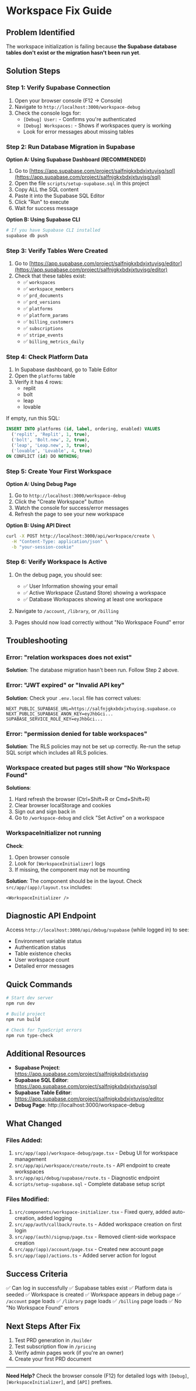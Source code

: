 # Workspace Fix Guide

## Problem Identified

The workspace initialization is failing because **the Supabase database tables don't exist or the migration hasn't been run yet**.

## Solution Steps

### Step 1: Verify Supabase Connection

1. Open your browser console (F12 → Console)
2. Navigate to `http://localhost:3000/workspace-debug`
3. Check the console logs for:
   - `[Debug] User:` - Confirms you're authenticated
   - `[Debug] Workspaces:` - Shows if workspaces query is working
   - Look for error messages about missing tables

### Step 2: Run Database Migration in Supabase

**Option A: Using Supabase Dashboard (RECOMMENDED)**

1. Go to [https://app.supabase.com/project/salfnjgkxbdxjxtuyisg/sql](https://app.supabase.com/project/salfnjgkxbdxjxtuyisg/sql)
2. Open the file `scripts/setup-supabase.sql` in this project
3. Copy ALL the SQL content
4. Paste it into the Supabase SQL Editor
5. Click "Run" to execute
6. Wait for success message

**Option B: Using Supabase CLI**

```bash
# If you have Supabase CLI installed
supabase db push
```

### Step 3: Verify Tables Were Created

1. Go to [https://app.supabase.com/project/salfnjgkxbdxjxtuyisg/editor](https://app.supabase.com/project/salfnjgkxbdxjxtuyisg/editor)
2. Check that these tables exist:
   - ✅ `workspaces`
   - ✅ `workspace_members`
   - ✅ `prd_documents`
   - ✅ `prd_versions`
   - ✅ `platforms`
   - ✅ `platform_params`
   - ✅ `billing_customers`
   - ✅ `subscriptions`
   - ✅ `stripe_events`
   - ✅ `billing_metrics_daily`

### Step 4: Check Platform Data

1. In Supabase dashboard, go to Table Editor
2. Open the `platforms` table
3. Verify it has 4 rows:
   - replit
   - bolt
   - leap
   - lovable

If empty, run this SQL:

```sql
INSERT INTO platforms (id, label, ordering, enabled) VALUES
  ('replit', 'Replit', 1, true),
  ('bolt', 'Bolt.new', 2, true),
  ('leap', 'Leap.new', 3, true),
  ('lovable', 'Lovable', 4, true)
ON CONFLICT (id) DO NOTHING;
```

### Step 5: Create Your First Workspace

**Option A: Using Debug Page**

1. Go to `http://localhost:3000/workspace-debug`
2. Click the "Create Workspace" button
3. Watch the console for success/error messages
4. Refresh the page to see your new workspace

**Option B: Using API Direct**

```bash
curl -X POST http://localhost:3000/api/workspace/create \
  -H "Content-Type: application/json" \
  -b "your-session-cookie"
```

### Step 6: Verify Workspace Is Active

1. On the debug page, you should see:
   - ✅ User Information showing your email
   - ✅ Active Workspace (Zustand Store) showing a workspace
   - ✅ Database Workspaces showing at least one workspace

2. Navigate to `/account`, `/library`, or `/billing`
3. Pages should now load correctly without "No Workspace Found" error

## Troubleshooting

### Error: "relation workspaces does not exist"

**Solution**: The database migration hasn't been run. Follow Step 2 above.

### Error: "JWT expired" or "Invalid API key"

**Solution**: Check your `.env.local` file has correct values:
```
NEXT_PUBLIC_SUPABASE_URL=https://salfnjgkxbdxjxtuyisg.supabase.co
NEXT_PUBLIC_SUPABASE_ANON_KEY=eyJhbGci...
SUPABASE_SERVICE_ROLE_KEY=eyJhbGci...
```

### Error: "permission denied for table workspaces"

**Solution**: The RLS policies may not be set up correctly. Re-run the setup SQL script which includes all RLS policies.

### Workspace created but pages still show "No Workspace Found"

**Solutions**:
1. Hard refresh the browser (Ctrl+Shift+R or Cmd+Shift+R)
2. Clear browser localStorage and cookies
3. Sign out and sign back in
4. Go to `/workspace-debug` and click "Set Active" on a workspace

### WorkspaceInitializer not running

**Check**:
1. Open browser console
2. Look for `[WorkspaceInitializer]` logs
3. If missing, the component may not be mounting

**Solution**: The component should be in the layout. Check `src/app/(app)/layout.tsx` includes:
```tsx
<WorkspaceInitializer />
```

## Diagnostic API Endpoint

Access `http://localhost:3000/api/debug/supabase` (while logged in) to see:
- Environment variable status
- Authentication status
- Table existence checks
- User workspace count
- Detailed error messages

## Quick Commands

```bash
# Start dev server
npm run dev

# Build project
npm run build

# Check for TypeScript errors
npm run type-check
```

## Additional Resources

- **Supabase Project**: https://app.supabase.com/project/salfnjgkxbdxjxtuyisg
- **Supabase SQL Editor**: https://app.supabase.com/project/salfnjgkxbdxjxtuyisg/sql
- **Supabase Table Editor**: https://app.supabase.com/project/salfnjgkxbdxjxtuyisg/editor
- **Debug Page**: http://localhost:3000/workspace-debug

## What Changed

### Files Added:
1. `src/app/(app)/workspace-debug/page.tsx` - Debug UI for workspace management
2. `src/app/api/workspace/create/route.ts` - API endpoint to create workspaces
3. `src/app/api/debug/supabase/route.ts` - Diagnostic endpoint
4. `scripts/setup-supabase.sql` - Complete database setup script

### Files Modified:
1. `src/components/workspace-initializer.tsx` - Fixed query, added auto-creation, added logging
2. `src/app/auth/callback/route.ts` - Added workspace creation on first login
3. `src/app/(auth)/signup/page.tsx` - Removed client-side workspace creation
4. `src/app/(app)/account/page.tsx` - Created new account page
5. `src/app/(app)/actions.ts` - Added server action for logout

## Success Criteria

✅ Can log in successfully
✅ Supabase tables exist
✅ Platform data is seeded
✅ Workspace is created
✅ Workspace appears in debug page
✅ `/account` page loads
✅ `/library` page loads
✅ `/billing` page loads
✅ No "No Workspace Found" errors

## Next Steps After Fix

1. Test PRD generation in `/builder`
2. Test subscription flow in `/pricing`
3. Verify admin pages work (if you're an owner)
4. Create your first PRD document

---

**Need Help?** Check the browser console (F12) for detailed logs with `[Debug]`, `[WorkspaceInitializer]`, and `[API]` prefixes.
